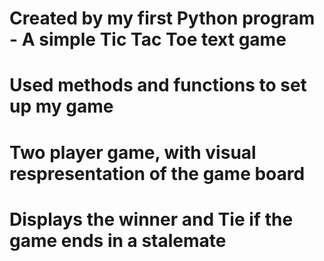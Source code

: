 # Created by my first Python program - A simple Tic Tac Toe text game
# Used methods and functions to set up my game
# Two player game, with visual respresentation of the game board
# Displays the winner and Tie if the game ends in a stalemate
